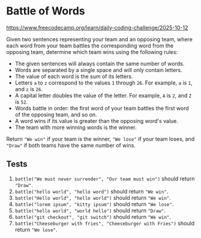 # Battle of Words

https://www.freecodecamp.org/learn/daily-coding-challenge/2025-10-12

Given two sentences representing your team and an opposing team, where each word from your team battles the corresponding word from the opposing team, determine which team wins using the following rules:

- The given sentences will always contain the same number of words.
- Words are separated by a single space and will only contain letters.
- The value of each word is the sum of its letters.
- Letters `a` to `z` correspond to the values `1` through `26`. For example, `a` is `1`, and `z` is `26`.
- A capital letter doubles the value of the letter. For example, `A` is `2`, and `Z` is `52`.
- Words battle in order: the first word of your team battles the first word of the opposing team, and so on.
- A word wins if its value is greater than the opposing word's value.
- The team with more winning words is the winner.

Return `"We win"` if your team is the winner, `"We lose"` if your team loses, and `"Draw"` if both teams have the same number of wins.

## Tests

1. `battle("We must never surrender", "Our team must win")` should return `"Draw"`.
1. `battle("hello world", "hello word")` should return `"We win"`.
1. `battle("Hello world", "hello world")` should return `"We win"`.
1. `battle("lorem ipsum", "kitty ipsum")` should return `"We lose"`.
1. `battle("hello world", "world hello")` should return `"Draw"`.
1. `battle("git checkout", "git switch")` should return `"We win"`.
1. `battle("Cheeseburger with fries", "Cheeseburger with Fries")` should return `"We lose"`.
